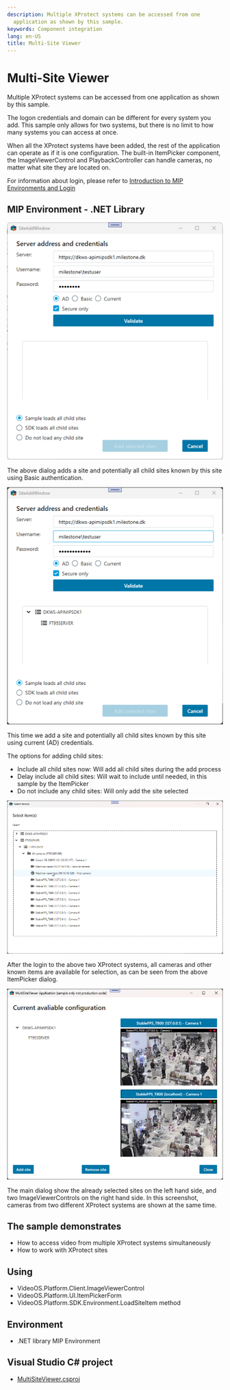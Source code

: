 ```yaml
---
description: Multiple XProtect systems can be accessed from one
  application as shown by this sample.
keywords: Component integration
lang: en-US
title: Multi-Site Viewer
---
```


# Multi-Site Viewer

Multiple XProtect systems can be accessed from one application as shown
by this sample.

The logon credentials and domain can be different for every system you
add. This sample only allows for two systems, but there is no limit to
how many systems you can access at once.

When all the XProtect systems have been added, the rest of the
application can operate as if it is one configuration. The built-in
ItemPicker component, the ImageViewerControl and PlaybackController can
handle cameras, no matter what site they are located on.

For information about login, please refer to <a href="https://doc.developer.milestonesys.com/html/index.html?base=gettingstarted/gettingstarted/intro_environments_login.html&tree=tree_4.html" target="_blank">Introduction to MIP Environments and Login</a>

## MIP Environment - .NET Library

![](MultiSiteViewer1.png)

The above dialog adds a site and potentially all child sites known by
this site using Basic authentication.

![](MultiSiteViewer2.png)

This time we add a site and potentially all child sites known by this
site using current (AD) credentials.

The options for adding child sites:

- Include all child sites now: Will add all child sites during the add
  process
- Delay include all child sites: Will wait to include until needed, in
  this sample by the ItemPicker
- Do not include any child sites: Will only add the site selected

![](MultiSiteViewer3.png)

After the login to the above two XProtect systems, all cameras and other
known items are available for selection, as can be seen from the above
ItemPicker dialog.

![](MultiSiteViewer4.png)

The main dialog show the already selected sites on the left hand side,
and two ImageViewerControls on the right hand side. In this screenshot,
cameras from two different XProtect systems are shown at the same time.

## The sample demonstrates

- How to access video from multiple XProtect systems simultaneously
- How to work with XProtect sites

## Using

- VideoOS.Platform.Client.ImageViewerControl
- VideoOS.Platform.UI.ItemPickerForm
- VideoOS.Platform.SDK.Environment.LoadSiteItem method

## Environment

- .NET library MIP Environment

## Visual Studio C\# project

- [MultiSiteViewer.csproj](javascript:clone('https://github.com/milestonesys/mipsdk-samples-component','src/ComponentSamples.sln');)
